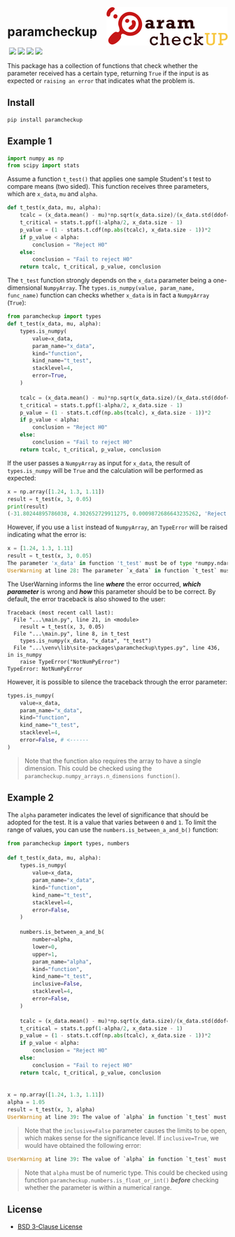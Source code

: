 <img src="https://raw.githubusercontent.com/puzzle-in-a-mug/paramcheckup/main/docs/_static/logo.png" align="right" />

# paramcheckup

<img srd="https://img.shields.io/badge/Python-FFD43B?style=for-the-badge&logo=python&logoColor=blue"> <img src="https://img.shields.io/badge/numpy-%23013243.svg?style=for-the-badge&logo=numpy&logoColor=white"> <img src="https://img.shields.io/badge/Pandas-2C2D72?style=for-the-badge&logo=pandas&logoColor=white"> <img src="https://img.shields.io/badge/Matplotlib-%23ffffff.svg?style=for-the-badge&logo=Matplotlib&logoColor=black"> <img src="https://img.shields.io/badge/License-BSD%203--Clause-blue.svg">

This package has a collection of functions that check whether the parameter received has a certain type, returning ``True`` if the input is as expected or ``raising an error`` that indicates what the problem is.



## Install

```
pip install paramcheckup
```



## Example 1


```python
import numpy as np
from scipy import stats
```

Assume a function ``t_test()`` that applies one sample Student's t test to compare means (two sided). This function receives three parameters, which are ``x_data``, ``mu`` and ``alpha``.

```python
def t_test(x_data, mu, alpha):
    tcalc = (x_data.mean() - mu)*np.sqrt(x_data.size)/(x_data.std(ddof=1))
    t_critical = stats.t.ppf(1-alpha/2, x_data.size - 1)
    p_value = (1 - stats.t.cdf(np.abs(tcalc), x_data.size - 1))*2
    if p_value < alpha:
        conclusion = "Reject H0"
    else:
        conclusion = "Fail to reject H0"
    return tcalc, t_critical, p_value, conclusion
```

The ``t_test`` function strongly depends on the ``x_data`` parameter being a one-dimensional ``NumpyArray``. The ``types.is_numpy(value, param_name, func_name)`` function can checks whether ``x_data`` is in fact a ``NumpyArray`` (``True``):



```python
from paramcheckup import types
def t_test(x_data, mu, alpha):
    types.is_numpy(
        value=x_data,
        param_name="x_data",
        kind="function",
        kind_name="t_test",
        stacklevel=4,
        error=True,
    )
    
    tcalc = (x_data.mean() - mu)*np.sqrt(x_data.size)/(x_data.std(ddof=1))
    t_critical = stats.t.ppf(1-alpha/2, x_data.size - 1)
    p_value = (1 - stats.t.cdf(np.abs(tcalc), x_data.size - 1))*2
    if p_value < alpha:
        conclusion = "Reject H0"
    else:
        conclusion = "Fail to reject H0"
    return tcalc, t_critical, p_value, conclusion
```

If the user passes a ``NumpyArray`` as input for ``x_data``, the result of ``types.is_numpy`` will be ``True`` and the calculation will be performed as expected:

```python
x = np.array([1.24, 1.3, 1.11])
result = t_test(x, 3, 0.05)
print(result)
(-31.80244895786038, 4.302652729911275, 0.0009872686643235262, 'Reject H0')
```

However, if you use a ``list`` instead of ``NumpyArray``, an ``TypeError`` will be raised indicating what the error is:

```python
x = [1.24, 1.3, 1.11]
result = t_test(x, 3, 0.05)
The parameter 'x_data' in function 't_test' must be of type *numpy.ndarray*, but its type is *list*.
UserWarning at line 28: The parameter `x_data` in function `t_test` must be of type `numpy.ndarray`, but its type is `list`.
```

The UserWarning informs the line ***where*** the error occurred, ***which parameter*** is wrong and ***how*** this parameter should be to be correct. By default, the error traceback is also showed to the user:

```
Traceback (most recent call last):
  File "...\main.py", line 21, in <module>
    result = t_test(x, 3, 0.05)
  File "...\main.py", line 8, in t_test
    types.is_numpy(x_data, "x_data", "t_test")
  File "...\venv\lib\site-packages\paramcheckup\types.py", line 436, in is_numpy
    raise TypeError("NotNumPyError")
TypeError: NotNumPyError
```

However, it is possible to silence the traceback through the error parameter:

```python
types.is_numpy(
    value=x_data,
    param_name="x_data",
    kind="function",
    kind_name="t_test",
    stacklevel=4,
    error=False, # <------
)
```

> Note that the function also requires the array to have a single dimension. This could be checked using the ``paramcheckup.numpy_arrays.n_dimensions function()``. 

## Example 2

The ``alpha`` parameter indicates the level of significance that should be adopted for the test. It is a value that varies between ``0`` and ``1``. To limit the range of values, you can use the ``numbers.is_between_a_and_b()`` function:

```python
from paramcheckup import types, numbers

def t_test(x_data, mu, alpha):
    types.is_numpy(
        value=x_data,
        param_name="x_data",
        kind="function",
        kind_name="t_test",
        stacklevel=4,
        error=False,
    )

    numbers.is_between_a_and_b(
        number=alpha,
        lower=0,
        upper=1,
        param_name="alpha",
        kind="function",
        kind_name="t_test",
        inclusive=False,
        stacklevel=4,
        error=False,
    )

    tcalc = (x_data.mean() - mu)*np.sqrt(x_data.size)/(x_data.std(ddof=1))
    t_critical = stats.t.ppf(1-alpha/2, x_data.size - 1)
    p_value = (1 - stats.t.cdf(np.abs(tcalc), x_data.size - 1))*2
    if p_value < alpha:
        conclusion = "Reject H0"
    else:
        conclusion = "Fail to reject H0"
    return tcalc, t_critical, p_value, conclusion


x = np.array([1.24, 1.3, 1.11])
alpha = 1.05
result = t_test(x, 3, alpha)
UserWarning at line 39: The value of `alpha` in function `t_test` must be within the range of `0 < alpha < 1`, but it is `1.05`.
```


> Note that the ``inclusive=False`` parameter causes the limits to be open, which makes sense for the significance level. If ``inclusive=True``, we would have obtained the following error:

```python
UserWarning at line 39: The value of `alpha` in function `t_test` must be within the range of `0 <= alpha <= 1`, but it is `1.05`.
```

> Note that ``alpha`` must be of numeric type. This could be checked using function ``paramcheckup.numbers.is_float_or_int()`` ***before*** checking whether the parameter is within a numerical range.


## License

- [BSD 3-Clause License](https://github.com/puzzle-in-a-mug/paramcheckup/blob/main/LICENSE)




